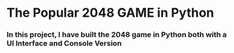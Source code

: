 # The Popular 2048 GAME in Python

### In this project, I have built the 2048 game in Python both with a UI Interface and Console Version

